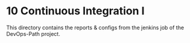 # 10 Continuous Integration I

This directory contains the reports & configs from the jenkins job of the DevOps-Path project.
